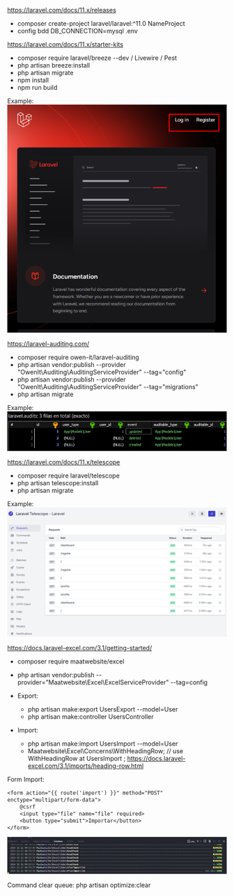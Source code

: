 https://laravel.com/docs/11.x/releases
- composer create-project laravel/laravel:^11.0 NameProject
- config bdd DB_CONNECTION=mysql .env

https://laravel.com/docs/11.x/starter-kits
- composer require laravel/breeze --dev / Livewire / Pest
- php artisan breeze:install
- php artisan migrate
- npm install
- npm run build

Example: ![alt text](image-1.png)

https://laravel-auditing.com/
- composer require owen-it/laravel-auditing
- php artisan vendor:publish --provider "OwenIt\Auditing\AuditingServiceProvider" --tag="config"
- php artisan vendor:publish --provider "OwenIt\Auditing\AuditingServiceProvider" --tag="migrations"
- php artisan migrate

Example:  ![alt text](image.png)

https://laravel.com/docs/11.x/telescope
- composer require laravel/telescope
- php artisan telescope:install
- php artisan migrate

Example: ![alt text](image-2.png)

https://docs.laravel-excel.com/3.1/getting-started/
- composer require maatwebsite/excel
- php artisan vendor:publish --provider="Maatwebsite\Excel\ExcelServiceProvider" --tag=config


- Export:
    - php artisan make:export UsersExport --model=User
    - php artisan make:controller UsersController 

 
- Import:
    - php artisan make:import UsersImport --model=User
     - Maatwebsite\Excel\Concerns\WithHeadingRow; // use WithHeadingRow at  UsersImport  ; https://docs.laravel-excel.com/3.1/imports/heading-row.html

Form Import:  

    <form action="{{ route('import') }}" method="POST" enctype="multipart/form-data">
        @csrf
        <input type="file" name="file" required>
        <button type="submit">Importar</button>
    </form>


![alt text](image-3.png)

Command clear queue: php artisan optimize:clear

